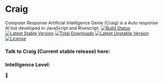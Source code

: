 # Craig
Computer Response Artificial Intelligence Genie (Craig) is a Auto response AI bot developed in JavaScript and Rivescript.
[![Build Status](https://travis-ci.org/Heark/Craig.svg?branch=master)](https://travis-ci.org/Cleomedes/Craig)
[![Latest Stable Version](https://poser.pugx.org/craig/craig/v/stable)](https://packagist.org/packages/craig/craig) [![Total Downloads](https://poser.pugx.org/craig/craig/downloads)](https://packagist.org/packages/craig/craig) [![Latest Unstable Version](https://poser.pugx.org/craig/craig/v/unstable)](https://packagist.org/packages/craig/craig) [![License](https://poser.pugx.org/craig/craig/license)](https://packagist.org/packages/craig/craig)


### Talk to Craig (Current stable release) here: 
### Intelligence Level:
:shit:
